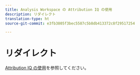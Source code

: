 ```yaml
---
title: Analysis Workspace の Attribution IQ の使用
description: リダイレクト
translation-type: ht
source-git-commit: e3fb3805f3bec5587c5b8db413372c8f29517254

---
```



# リダイレクト

[Attribution IQ の使用](../c-panels/attribution/use-attribution.md)を参照してください。
